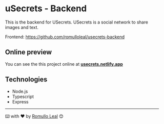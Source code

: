 # uSecrets - Backend

This is the backend for USecrets. USecrets is a social network to share images and text.

Frontend: https://github.com/romulloleal/usecrets-backend

## Online preview

You can see the this project online at **[usecrets.netlify.app](https://usecrets.netlify.app)**

## Technologies

* Node.js
* Typescript
* Express
---
⌨️ with ❤️ by [Romullo Leal](https://github.com/romulloleal) 😊

